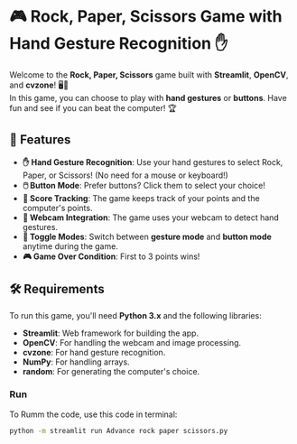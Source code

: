 # 🎮 Rock, Paper, Scissors Game with Hand Gesture Recognition ✋

Welcome to the **Rock, Paper, Scissors** game built with **Streamlit**, **OpenCV**, and **cvzone**! 🖥️🎉  
In this game, you can choose to play with **hand gestures** or **buttons**. Have fun and see if you can beat the computer! 🏆

## 🚀 Features

- **✋ Hand Gesture Recognition**: Use your hand gestures to select Rock, Paper, or Scissors! (No need for a mouse or keyboard!)  
- **🖱️ Button Mode**: Prefer buttons? Click them to select your choice!  
- **🏅 Score Tracking**: The game keeps track of your points and the computer's points.  
- **📸 Webcam Integration**: The game uses your webcam to detect hand gestures.  
- **🔄 Toggle Modes**: Switch between **gesture mode** and **button mode** anytime during the game.  
- **🎮 Game Over Condition**: First to 3 points wins!  

## 🛠️ Requirements

To run this game, you'll need **Python 3.x** and the following libraries:

- **Streamlit**: Web framework for building the app.
- **OpenCV**: For handling the webcam and image processing.
- **cvzone**: For hand gesture recognition.
- **NumPy**: For handling arrays.
- **random**: For generating the computer's choice.

### Run

To Rumm the code, use this code in terminal:

```bash
python -m streamlit run Advance rock paper scissors.py

